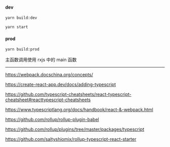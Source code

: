 #### dev

```bash
yarn build:dev

yarn start
```

#### prod

```bash
yarn build:prod
```

主函数调用使用 rxjs 中的 main 函数

---

<https://webpack.docschina.org/concepts/>

<https://create-react-app.dev/docs/adding-typescript>

<https://github.com/typescript-cheatsheets/react-typescript-cheatsheet#reacttypescript-cheatsheets>

<https://www.typescriptlang.org/docs/handbook/react-&-webpack.html>

<https://github.com/rollup/rollup-plugin-babel>

<https://github.com/rollup/plugins/tree/master/packages/typescript>

<https://github.com/saltyshiomix/rollup-typescript-react-starter>
